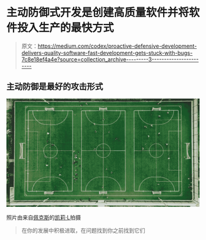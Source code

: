 # 主动防御式开发是创建高质量软件并将软件投入生产的最快方式

> 原文：<https://medium.com/codex/proactive-defensive-development-delivers-quality-software-fast-development-gets-stuck-with-bugs-7c8e18ef4a4e?source=collection_archive---------3----------------------->

## 主动防御是最好的攻击形式

![](img/0c265db9a1b90b2e2b44ac718563c6b0.png)

照片由来自[佩克斯](https://www.pexels.com/photo/sports-field-2935982/?utm_content=attributionCopyText&utm_medium=referral&utm_source=pexels)的[凯莉·L](https://www.pexels.com/@kelly-l-1179532?utm_content=attributionCopyText&utm_medium=referral&utm_source=pexels)拍摄

> 在你的发展中积极进取，在问题找到你之前找到它们